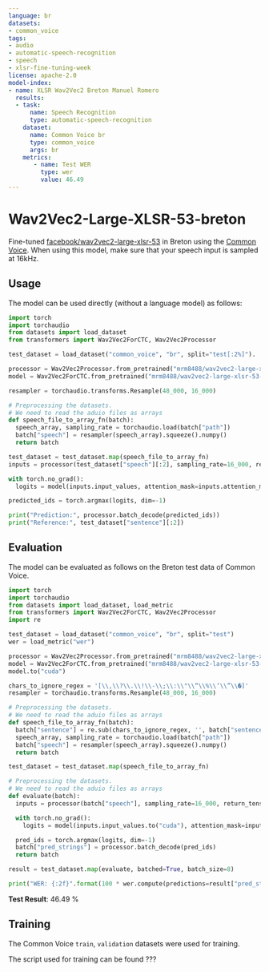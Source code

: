 ```yaml
---
language: br
datasets:
- common_voice
tags:
- audio
- automatic-speech-recognition
- speech
- xlsr-fine-tuning-week
license: apache-2.0
model-index:
- name: XLSR Wav2Vec2 Breton Manuel Romero
  results:
  - task: 
      name: Speech Recognition
      type: automatic-speech-recognition
    dataset:
      name: Common Voice br
      type: common_voice
      args: br
    metrics:
       - name: Test WER
         type: wer
         value: 46.49
---
```


# Wav2Vec2-Large-XLSR-53-breton
Fine-tuned [facebook/wav2vec2-large-xlsr-53](https://huggingface.co/facebook/wav2vec2-large-xlsr-53) in Breton using the [Common Voice](https://huggingface.co/datasets/common_voice).
When using this model, make sure that your speech input is sampled at 16kHz.

## Usage

The model can be used directly (without a language model) as follows:

```python
import torch
import torchaudio
from datasets import load_dataset
from transformers import Wav2Vec2ForCTC, Wav2Vec2Processor

test_dataset = load_dataset("common_voice", "br", split="test[:2%]").

processor = Wav2Vec2Processor.from_pretrained("mrm8488/wav2vec2-large-xlsr-53-breton")
model = Wav2Vec2ForCTC.from_pretrained("mrm8488/wav2vec2-large-xlsr-53-breton")

resampler = torchaudio.transforms.Resample(48_000, 16_000)

# Preprocessing the datasets.
# We need to read the aduio files as arrays
def speech_file_to_array_fn(batch):
  speech_array, sampling_rate = torchaudio.load(batch["path"])
  batch["speech"] = resampler(speech_array).squeeze().numpy()
  return batch

test_dataset = test_dataset.map(speech_file_to_array_fn)
inputs = processor(test_dataset["speech"][:2], sampling_rate=16_000, return_tensors="pt", padding=True)

with torch.no_grad():
  logits = model(inputs.input_values, attention_mask=inputs.attention_mask).logits

predicted_ids = torch.argmax(logits, dim=-1)

print("Prediction:", processor.batch_decode(predicted_ids))
print("Reference:", test_dataset["sentence"][:2])
```


## Evaluation

The model can be evaluated as follows on the Breton test data of Common Voice.


```python
import torch
import torchaudio
from datasets import load_dataset, load_metric
from transformers import Wav2Vec2ForCTC, Wav2Vec2Processor
import re

test_dataset = load_dataset("common_voice", "br", split="test")
wer = load_metric("wer")

processor = Wav2Vec2Processor.from_pretrained("mrm8488/wav2vec2-large-xlsr-53-breton")
model = Wav2Vec2ForCTC.from_pretrained("mrm8488/wav2vec2-large-xlsr-53-breton")
model.to("cuda")

chars_to_ignore_regex = '[\\,\\?\\.\\!\\-\\;\\:\\"\\“\\%\\‘\\”\\�]'
resampler = torchaudio.transforms.Resample(48_000, 16_000)

# Preprocessing the datasets.
# We need to read the aduio files as arrays
def speech_file_to_array_fn(batch):
  batch["sentence"] = re.sub(chars_to_ignore_regex, '', batch["sentence"]).lower()
  speech_array, sampling_rate = torchaudio.load(batch["path"])
  batch["speech"] = resampler(speech_array).squeeze().numpy()
  return batch

test_dataset = test_dataset.map(speech_file_to_array_fn)

# Preprocessing the datasets.
# We need to read the aduio files as arrays
def evaluate(batch):
  inputs = processor(batch["speech"], sampling_rate=16_000, return_tensors="pt", padding=True)

  with torch.no_grad():
    logits = model(inputs.input_values.to("cuda"), attention_mask=inputs.attention_mask.to("cuda")).logits

  pred_ids = torch.argmax(logits, dim=-1)
  batch["pred_strings"] = processor.batch_decode(pred_ids)
  return batch

result = test_dataset.map(evaluate, batched=True, batch_size=8)

print("WER: {:2f}".format(100 * wer.compute(predictions=result["pred_strings"], references=result["sentence"])))
```

**Test Result**: 46.49 %


## Training

The Common Voice `train`, `validation` datasets were used for training.

The script used for training can be found ???

